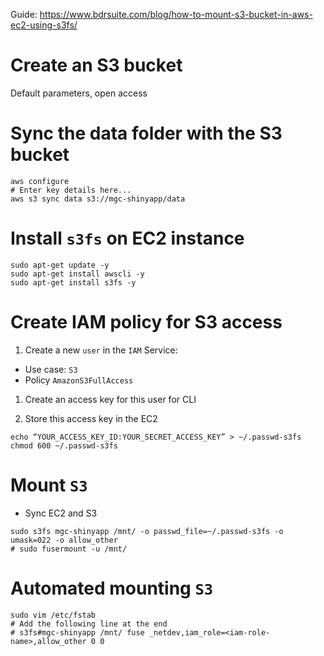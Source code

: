 Guide: https://www.bdrsuite.com/blog/how-to-mount-s3-bucket-in-aws-ec2-using-s3fs/

# Create an S3 bucket 

Default parameters, open access

# Sync the data folder with the S3 bucket 

```shell
aws configure
# Enter key details here... 
aws s3 sync data s3://mgc-shinyapp/data
```

# Install `s3fs` on EC2 instance 

```shell
sudo apt-get update -y
sudo apt-get install awscli -y
sudo apt-get install s3fs -y
```

# Create IAM policy for S3 access

1. Create a new `user` in the `IAM` Service: 

- Use case: `S3`
- Policy `AmazonS3FullAccess`

1. Create an access key for this user for CLI

2. Store this access key in the EC2

```shell
echo “YOUR_ACCESS_KEY_ID:YOUR_SECRET_ACCESS_KEY” > ~/.passwd-s3fs
chmod 600 ~/.passwd-s3fs
```

# Mount `S3` 

- Sync EC2 and S3 

```shell
sudo s3fs mgc-shinyapp /mnt/ -o passwd_file=~/.passwd-s3fs -o umask=022 -o allow_other
# sudo fusermount -u /mnt/
```

# Automated mounting `S3` 

```shell
sudo vim /etc/fstab
# Add the following line at the end
# s3fs#mgc-shinyapp /mnt/ fuse _netdev,iam_role=<iam-role-name>,allow_other 0 0
```

